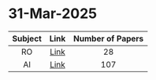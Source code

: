 # 31-Mar-2025

| Subject | Link | Number of Papers |
|:-----:|:----:|:----------------:|
| RO | [Link](https://github.com/KJaebye/EmbodiedAI-Robotics-arXiv-Daily-Reporter/tree/main/31-Mar-2025/RO) | 28 |
| AI | [Link](https://github.com/KJaebye/EmbodiedAI-Robotics-arXiv-Daily-Reporter/tree/main/31-Mar-2025/AI) | 107 |
